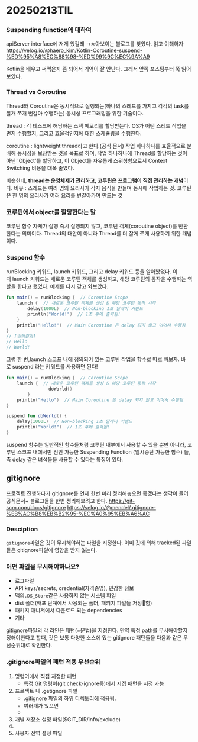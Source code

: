 # 20250213TIL
### Suspending function에 대하여
apiServer interface에 저게 있길래 ㄱㅊ아보이는 블로그를 찾았다.
읽고 이해하자
https://velog.io/@haero_kim/Kotlin-Coroutine-suspend-%ED%95%A8%EC%88%98-%ED%99%9C%EC%9A%A9

Kotlin을 배우고 써먹은지 좀 되어서 기억이 잘 안난다. 
그래서 앞쪽 포스팅부터 쭉 읽어보았다.
### Thread vs Coroutine
Thread와 Coroutine은 동시적으로 실행되는(하나의 스레드를 가지고 각각의 task를 잘개 쪼개 번갈아 수행하는) 동시성 프로그래밍을 위한 기술이다.

thread : 각 테스크에 해당하는 스택 메모리를 할당받는다. OS가 어떤 스레드 작업을 먼저 수행할지, 그리고 효율적인지에 대한 스케쥴링을 수행한다.

coroutine : lightweight thread라고 한다.(공식 문서) 작업 하나하나를 효율적으로 분배해 동시성을 보장받는 것을 목표로 하며, 작업 하나하나에 Thread를 할당하는 것이 아닌 'Object'를 할당하고, 이 Object를 자유롭게 스위칭함으로서 Context Switching 비용을 대폭 줄였다.

비슷한데, **thread는 운영체제가 관리하고, 코루틴은 프로그램이 직접 관리하는 개념**이다.
비유 : 스레드는 여러 명의 요리사가 각자 음식을 만들며 동시에 작업하는 것. 코루틴은 한 명의 요리사가 여러 요리를 번갈아가며 만드는 것

### 코루틴에서 object를 할당한다는 말
코루틴 함수 자체가 실행 즉시 실행되지 않고, 코루틴 객체(coroutine object)를 반환한다는 의미이다.
Thread의 대안이 아니라 Thread를 더 잘게 쪼개 사용하기 위한 개념이다.

### Suspend 함수

runBlocking 키워드, launch 키워드, 그리고 delay 키워드 등을 알아봤었다. 이 때 launch 키워드는 새로운 코루틴 객체를 생성하고, 해당 코루틴의 동작을 수행하는 역할을 한다고 했었다. 예제를 다시 갖고 와보았다.
```kotlin
fun main() = runBlocking {  // Coroutine Scope
    launch {  // 새로운 코루틴 객체를 생성 & 해당 코루틴 동작 시작
        delay(1000L)  // Non-blocking 1초 딜레이 커맨드
        println("World!")  // 1초 후에 출력됨!
    }
    println("Hello!")  // Main Coroutine 은 delay 되지 않고 이어서 수행됨
}
// [실행결과]
// Hello
// World!
```
그럼 한 번,launch 스코프 내에 정의되어 있는 코루틴 작업을 함수로 따로 빼보자. 바로 suspend 라는 키워드를 사용하면 된다!
```kotlin
fun main() = runBlocking {  // Coroutine Scope
    launch {  // 새로운 코루틴 객체를 생성 & 해당 코루틴 동작 시작
				doWorld()
		}  
    println("Hello")  // Main Coroutine 은 delay 되지 않고 이어서 수행됨
}

suspend fun doWorld() {
    delay(1000L)  // Non-blocking 1초 딜레이 커맨드
    println("World!")  // 1초 후에 출력됨!
}
```

suspend 함수는 일반적인 함수들처럼 코루틴 내부에서 사용할 수 있을 뿐만 아니라, 코루틴 스코프 내에서만 선언 가능한 Suspending Function (일시중단 가능한 함수) 들, 즉 delay 같은 녀석들을 사용할 수 있다는 특징이 있다.


## gitignore
프로젝트 진행하다가 gitignore를 언제 한번 미리 정리해놓으면 좋겠다는 생각이 들어 공식문서+ 블로그들을 한번 정리해보려고 한다.
https://git-scm.com/docs/gitignore
https://velog.io/@mendel/.gitignore-%EB%AC%B8%EB%B2%95-%EC%A0%95%EB%A6%AC

### Desciption
```gitignore```파일은 깃이 무시해야하는 파일을 지정한다. 이미 깃에 의해 tracked된 파일들은 gitignore파일에 영향을 받지 않는다.

### 어떤 파일을 무시해야하나요?
- 로그파일
- API keys/secrets, credential(자격증명), 민감한 정보
- 맥의```.DS_Store```같은 사용하지 않는 시스템 파일
- dist 폴더(배포 단계에서 사용되는 폴더, 패키지 파일들 저장함)
- 패키지 매니저에서 다운로드 되는 dependencies
- 기타

gitignore파일의 각 라인은 패턴(=문법)을 지정한다. 만약 특정 path를 무시해야할지 정해야한다고 할때, 깃은 보통 다양한 소스에 있는 gitignore 패턴들을 다음과 같은 우선순위대로 확인한다. 
### .gitignore파일의 패턴 적용 우선순위
1. 명령어에서 직접 지정한 패턴
   - 특정 Git 명령어(git check-ignore등)에서 지접 패턴을 지정 가능
2. 프로젝트 내 .getignore 파일
   - .gitignore 파일의 하위 디렉토리에 적용됨.
   - 여러개가 있으면
   - 
3. 개별 저장소 설정 파일($GIT_DIR/info/exclude)
4. 
5. 사용자 전역 설정 파일
